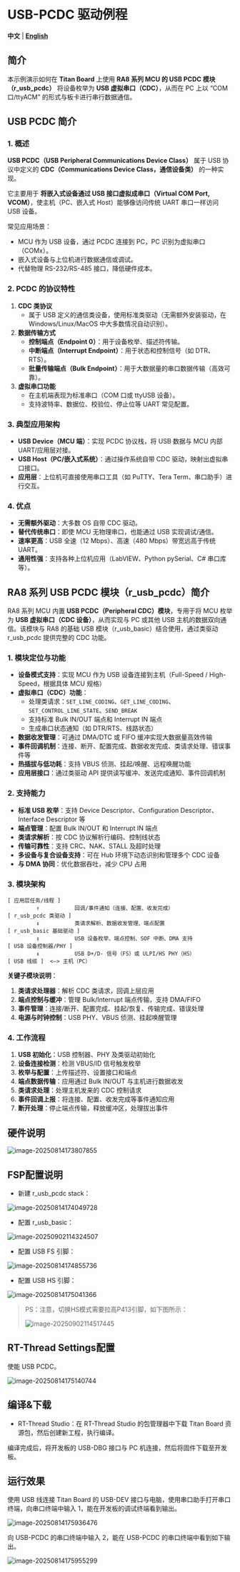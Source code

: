 # USB-PCDC 驱动例程

**中文** | [**English**](./README.md)

## 简介

本示例演示如何在 **Titan Board** 上使用 **RA8 系列 MCU 的 USB PCDC 模块（r_usb_pcdc）** 将设备枚举为 **USB 虚拟串口（CDC）**，从而在 PC 上以 “COM 口/ttyACM” 的形式与板卡进行串行数据通信。

## USB PCDC 简介

### 1. 概述

**USB PCDC（USB Peripheral Communications Device Class）** 属于 USB 协议中定义的 **CDC（Communications Device Class，通信设备类）** 的一种实现。

它主要用于 **将嵌入式设备通过 USB 接口虚拟成串口（Virtual COM Port, VCOM）**，使主机（PC、嵌入式 Host）能够像访问传统 UART 串口一样访问 USB 设备。

常见应用场景：

- MCU 作为 USB 设备，通过 PCDC 连接到 PC，PC 识别为虚拟串口（COMx）。
- 嵌入式设备与上位机进行数据通信或调试。
- 代替物理 RS-232/RS-485 接口，降低硬件成本。

### 2. PCDC 的协议特性

1. **CDC 类协议**
   - 属于 USB 定义的通信类设备，使用标准类驱动（无需额外安装驱动，在 Windows/Linux/MacOS 中大多数情况自动识别）。
2. **数据传输方式**
   - **控制端点（Endpoint 0）**：用于设备枚举、描述符传输。
   - **中断端点（Interrupt Endpoint）**：用于状态和控制信号（如 DTR、RTS）。
   - **批量传输端点（Bulk Endpoint）**：用于大数据量的串口数据传输（高效可靠）。
3. **虚拟串口功能**
   - 在主机端表现为标准串口（COM 口或 ttyUSB 设备）。
   - 支持波特率、数据位、校验位、停止位等 UART 常见配置。

### 3. 典型应用架构

- **USB Device（MCU 端）**：实现 PCDC 协议栈，将 USB 数据与 MCU 内部 UART/应用层对接。
- **USB Host（PC/嵌入式系统）**：通过操作系统自带 CDC 驱动，映射出虚拟串口接口。
- **应用层**：上位机可直接使用串口工具（如 PuTTY、Tera Term、串口助手）进行交互。

### 4. 优点

- **无需额外驱动**：大多数 OS 自带 CDC 驱动。
- **替代传统串口**：即使 MCU 无物理串口，也能通过 USB 实现调试/通信。
- **速率更高**：USB 全速（12 Mbps）、高速（480 Mbps）带宽远高于传统 UART。
- **通用性强**：支持各种上位机应用（LabVIEW、Python pySerial、C# 串口库等）。

## RA8 系列 USB PCDC 模块（r_usb_pcdc）简介

RA8 系列 MCU 内置 **USB PCDC（Peripheral CDC）模块**，专用于将 MCU 枚举为 **USB 虚拟串口（CDC 设备）**，从而实现与 PC 或其他 USB 主机的数据双向通信。该模块与 RA8 的基础 USB 模块（r_usb_basic）结合使用，通过类驱动 r_usb_pcdc 提供完整的 CDC 功能。

### 1. 模块定位与功能

- **设备模式支持**：实现 MCU 作为 USB 设备连接到主机（Full-Speed / High-Speed，根据具体 MCU 规格）
- **虚拟串口（CDC）功能**：
  - 处理类请求：`SET_LINE_CODING`、`GET_LINE_CODING`、`SET_CONTROL_LINE_STATE`、`SEND_BREAK`
  - 支持标准 Bulk IN/OUT 端点和 Interrupt IN 端点
  - 生成串口状态通知（如 DTR/RTS、线路状态）
- **数据收发管理**：可通过 DMA/DTC 或 FIFO 缓冲实现大数据量高效传输
- **事件回调机制**：连接、断开、配置完成、数据收发完成、类请求处理、错误事件等
- **热插拔与低功耗**：支持 VBUS 侦测、挂起/唤醒、远程唤醒功能
- **应用层接口**：通过类驱动 API 提供读写缓冲、发送完成通知、事件回调机制

### 2. 支持能力

- **标准 USB 枚举**：支持 Device Descriptor、Configuration Descriptor、Interface Descriptor 等
- **端点管理**：配置 Bulk IN/OUT 和 Interrupt IN 端点
- **类请求解析**：按 CDC 协议解析行编码、控制线状态
- **传输可靠性**：支持 CRC、NAK、STALL 及超时处理
- **多设备与复合设备支持**：可在 Hub 环境下动态识别和管理多个 CDC 设备
- **与 DMA 协同**：优化数据吞吐，减少 CPU 占用

### 3. 模块架构

```
[ 应用层任务/线程 ]
         ↑           回调/事件通知（连接、配置、收发完成）
[ r_usb_pcdc 类驱动 ]
         ↕           类请求解析、数据收发管理、端点配置
[ r_usb_basic 基础驱动 ]
         ↕           USB 设备枚举、端点控制、SOF 中断、DMA 支持
[ USB 设备控制器/PHY ]
         ↕           USB D+/D- 信号（FS）或 ULPI/HS PHY（HS）
[ USB 线缆 ]  <—> 主机（PC）
```

**关键子模块说明**：

1. **类请求处理器**：解析 CDC 类请求，回调上层应用
2. **端点控制与缓冲**：管理 Bulk/Interrupt 端点传输，支持 DMA/FIFO
3. **事件管理**：连接/断开、配置完成、挂起/恢复、传输完成、错误处理
4. **电源与时钟控制**：USB PHY、VBUS 侦测、挂起唤醒管理

### 4. 工作流程

1. **USB 初始化**：USB 控制器、PHY 及类驱动初始化
2. **设备连接检测**：检测 VBUS/ID 信号触发枚举
3. **枚举与配置**：上传描述符、设置接口和端点
4. **端点数据传输**：应用通过 Bulk IN/OUT 与主机进行数据收发
5. **类请求处理**：处理主机发来的 CDC 控制请求
6. **事件回调上报**：将连接、配置、收发完成等事件通知应用
7. **断开处理**：停止端点传输，释放缓冲区，处理拔出事件

## 硬件说明

![image-20250814173807855](figures/image-20250814173807855.png)

## FSP配置说明

* 新建 r_usb_pcdc stack：

![image-20250814174049728](figures/image-20250814174049728.png)

* 配置 r_usb_basic：

![image-20250902114324507](figures/image-20250902114324507.png)

* 配置 USB FS 引脚：

![image-20250814174855736](figures/image-20250814174855736.png)

* 配置 USB HS 引脚：

![image-20250814175041366](figures/image-20250814175041366.png)

> PS：注意，切换HS模式需要拉高P413引脚，如下图所示：
>
> ![image-20250902114517445](figures/image-20250902114517445.png)

## RT-Thread Settings配置

使能 USB PCDC。

![image-20250814175140744](figures/image-20250814175140744.png)

## 编译&下载

* RT-Thread Studio：在 RT-Thread Studio 的包管理器中下载 Titan Board 资源包，然后创建新工程，执行编译。

编译完成后，将开发板的 USB-DBG 接口与 PC 机连接，然后将固件下载至开发板。

## 运行效果

使用 USB 线连接 Titan Board 的 USB-DEV 接口与电脑，使用串口助手打开串口终端，向串口终端中输入 1，能在开发板的调试终端看到输出。

![image-20250814175936476](figures/image-20250814175936476.png)

向 USB-PCDC 的串口终端中输入 2，能在 USB-PCDC 的串口终端中看到如下输出。

![image-20250814175955299](figures/image-20250814175955299.png)
